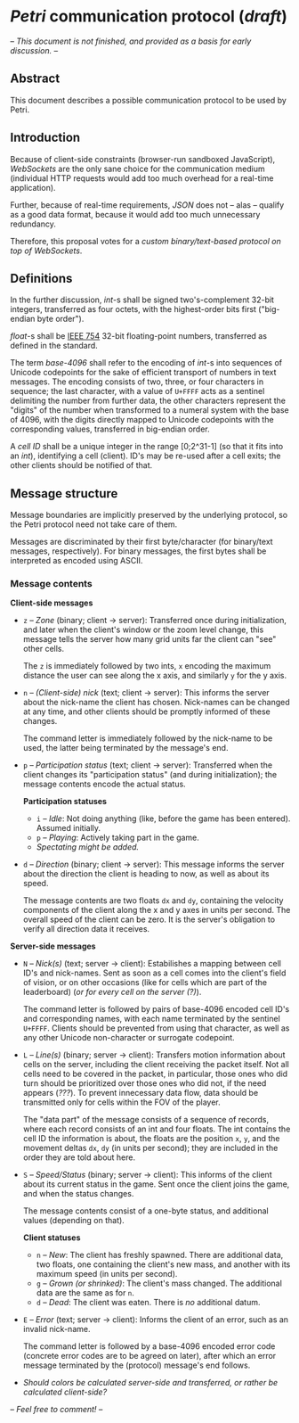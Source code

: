 # *Petri* communication protocol (*draft*)

*– This document is not finished, and provided as a basis for early
discussion. –*

## Abstract

This document describes a possible communication protocol to be used
by Petri.

## Introduction

Because of client-side constraints (browser-run sandboxed JavaScript),
*WebSockets* are the only sane choice for the communication medium
(individual HTTP requests would add too much overhead for a real-time
application).

Further, because of real-time requirements, *JSON* does not – alas –
qualify as a good data format, because it would add too much unnecessary
redundancy.

Therefore, this proposal votes for a *custom binary/text-based protocol
on top of WebSockets*.

## Definitions

In the further discussion, *int*-s shall be signed two's-complement
32-bit integers, transferred as four octets, with the highest-order bits
first ("big-endian byte order").

*float*-s shall be [IEEE 754](https://en.wikipedia.org/wiki/IEE_754) 32-bit
floating-point numbers, transferred as defined in the standard.

The term *base-4096* shall refer to the encoding of *int*-s into
sequences of Unicode codepoints for the sake of efficient transport of
numbers in text messages. The encoding consists of two, three, or four
characters in sequence; the last character, with a value of `U+FFFF` acts
as a sentinel delimiting the number from further data, the other characters
represent the "digits" of the number when transformed to a numeral system
with the base of 4096, with the digits directly mapped to Unicode codepoints
with the corresponding values, transferred in big-endian order.

A *cell ID* shall be a unique integer in the range \[0;2^31-1\] (so that it
fits into an *int*), identifying a cell (client). ID's may be re-used after
a cell exits; the other clients should be notified of that.

## Message structure

Message boundaries are implicitly preserved by the underlying protocol,
so the Petri protocol need not take care of them.

Messages are discriminated by their first byte/character (for
binary/text messages, respectively). For binary messages, the first bytes
shall be interpreted as encoded using ASCII.

### Message contents

**Client-side messages**

- `z` – *Zone* (binary; client → server): Transferred once during
  initialization, and later when the client's window or the zoom level
  change, this message tells the server how many grid units far the client
  can "see" other cells.

  The `z` is immediately followed by two ints, `x` encoding the maximum
  distance the user can see along the x axis, and similarly `y` for the y
  axis.
- `n` – *(Client-side) nick* (text; client → server): This informs the
  server about the nick-name the client has chosen. Nick-names can be changed
  at any time, and other clients should be promptly informed of these
  changes.

  The command letter is immediately followed by the nick-name to be used,
  the latter being terminated by the message's end.
- `p` – *Participation status* (text; client → server): Transferred when the
  client changes its "participation status" (and during initialization); the
  message contents encode the actual status.

  **Participation statuses**

  - `i` – *Idle*: Not doing anything (like, before the game has been
    entered). Assumed initially.
  - `p` – *Playing*: Actively taking part in the game.
  - *Spectating might be added.*
- `d` – *Direction* (binary; client → server): This message informs the
  server about the direction the client is heading to now, as well as about
  its speed.

  The message contents are two floats `dx` and `dy`, containing the velocity
  components of the client along the x and y axes in units per second. The
  overall speed of the client can be zero. It is the server's obligation to
  verify all direction data it receives.

**Server-side messages**

- `N` – *Nick(s)* (text; server → client): Estabilishes a mapping between
  cell ID's and nick-names. Sent as soon as a cell comes into the client's
  field of vision, or on other occasions (like for cells which are part of
  the leaderboard) (*or for every cell on the server (?)*).

  The command letter is followed by pairs of base-4096 encoded cell ID's and
  corresponding names, with each name terminated by the sentinel `U+FFFF`.
  Clients should be prevented from using that character, as well as any
  other Unicode non-character or surrogate codepoint.
- `L` – *Line(s)* (binary; server → client): Transfers motion information
  about cells on the server, including the client receiving the packet
  itself. Not all cells need to be covered in the packet, in particular,
  those ones who did turn should be prioritized over those ones who did not,
  if the need appears (*???*). To prevent innecessary data flow, data should
  be transmitted only for cells within the FOV of the player.

  The "data part" of the message consists of a sequence of records, where
  each record consists of an int and four floats. The int contains the cell
  ID the information is about, the floats are the position `x`, `y`, and the
  movement deltas `dx`, `dy` (in units per second); they are included in the
  order they are told about here.
- `S` – *Speed/Status* (binary; server → client): This informs of the client
  about its current status in the game. Sent once the client joins the game,
  and when the status changes.

  The message contents consist of a one-byte status, and additional values
  (depending on that).

  **Client statuses**

  - `n` – *New*: The client has freshly spawned. There are additional data,
    two floats, one containing the client's new mass, and another with its
    maximum speed (in units per second).
  - `g` – *Grown (or shrinked)*: The client's mass changed. The additional
    data are the same as for `n`.
  - `d` – *Dead*: The client was eaten. There is *no* additional datum.
- `E` – *Error* (text; server → client): Informs the client of an error, such
  as an invalid nick-name.

  The command letter is followed by a base-4096 encoded error code (concrete
  error codes are to be agreed on later), after which an error message
  terminated by the (protocol) message's end follows.
- *Should colors be calculated server-side and transferred, or rather be
  calculated client-side?*

*– Feel free to comment! –*
